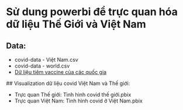 # Sử dung powerbi để trực quan hóa dữ liệu Thế Giới và Việt Nam
## Data:
<ul> 
 <li> covid-data - Việt Nam.csv </li>
 <li> covid-data - world.csv </li>
 <li> <a href= "https://disease.sh/v3/covid-19/vaccine/coverage/countries?lastdays=all"> Dữ liệu tiêm vaccine của các quốc gia </a> </li>
 </ul>
 ## Visualization dữ liệu covid Việt Nam và Thế giới:
<ul>
<li> Trực quan Thế giới: Tình hình covid thế giới.pbix </li>
<li> Trực quan Việt Nam: Tình hình covid ở Việt Nam.pbix </li>
</ul>
